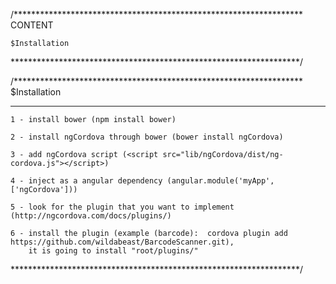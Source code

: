 /******************************************************************\
	CONTENT

	$Installation
	 
\******************************************************************/






/******************************************************************\
	$Installation
********************************************************************

	1 - install bower (npm install bower)
	
	2 - install ngCordova through bower (bower install ngCordova)

	3 - add ngCordova script (<script src="lib/ngCordova/dist/ng-cordova.js"></script>)

	4 - inject as a angular dependency (angular.module('myApp', ['ngCordova']))

	5 - look for the plugin that you want to implement (http://ngcordova.com/docs/plugins/)

	6 - install the plugin (example (barcode):  cordova plugin add https://github.com/wildabeast/BarcodeScanner.git),
		it is going to install "root/plugins/"


\******************************************************************/